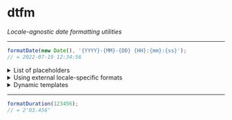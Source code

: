# dtfm

*Locale-agnostic date formatting utilities*

-----

```js
formatDate(new Date(), '{YYYY}-{MM}-{DD} {HH}:{mm}:{ss}');
// = 2022-07-19 12:34:56
```

<details>
<summary>List of placeholders</summary>

| Placeholder | Value |
|-------------|-------|
| `{Y}` | Year |
| `{YY}` | Year, zero-prefixed when shorter than 2 digits |
| `{YYYY}` | Year, zero-prefixed when shorter than 4 digits |
| `{yy}` | Year, last 2 digits zero-prefixed when shorter than 2 digits |
| `{YE}` | Year of a calendar era (specified by AD/BC or CE/BCE) |
| `{E}` | Christian era: AD/BC |
| `{CE}` | Common Era: CE/BCE |
| `{M}` | Month |
| `{MM}` | Month, zero-prefixed when shorter than 2 digits |
| `{MMM}` | Month abbreviation |
| `{D}` | Day |
| `{DD}` | Day, zero-prefixed when shorter than 2 digits |
| `{H}` | Hours |
| `{HH}` | Hours, zero-prefixed when shorter than 2 digits |
| `{h}` | 12h-clock hours |
| `{hh}` | 12h-clock hours, zero-prefixed when shorter than 2 digits |
| `{a}` | Day period: AM/PM |
| `{m}` | Minutes |
| `{mm}` | Minutes, zero-prefixed when shorter than 2 digits |
| `{s}` | Seconds |
| `{ss}` | Seconds, zero-prefixed when shorter than 2 digits |
| `{ms}` | Milliseconds, zero-prefixed when shorter than 3 digits |
| `{tz}` | Time zone |
| `{WD}` | Week day abbreviation |
| `{iso}` | Local time zone ISO date string |
| `{isoDate}` | Date (= `{YYYY}-{MM}-{DD}`) |
| `{isoTime}` | Time (= `{HH}:{mm}:{ss}`) |
| `{isoTimeMs}` | Time with milliseconds |

Unformatted date components also available as placeholder values: `timestamp`, `year`, `month`, `day`, `hours`, `hours12` (12h-clock hours), `minutes`, `seconds`, `milliseconds`, `weekDay`, `timezoneOffset`, `input` (the first argument of the `formatDate()` call).

</details>

<details>
<summary>Using external locale-specific formats</summary>

```js
formatDate(new Date(), customLocale.fullDate);
// = þriðjudagur 19. júlí 2022
```

```js
// custom-locale.js (outside the package)
const customWeekDays = [
    'sunnudagur', 'mánudagur', 'þriðjudagur', 'miðvikudagur',
    'fimmtudagur', 'föstudagur', 'laugardagur',
];
const customMonths = [
    'janúar', 'febrúar', 'mars', 'apríl', 'maí', 'júní',
    'júlí', 'ágúst', 'september', 'október', 'nóvember', 'desember',
];
const customFullDateFormat = {
    template: '{WD} {D}. {MMM} {Y}',
    transform: {
        WD: ({ weekDay }) => customWeekDays[weekDay],
        MMM: ({ month }) => customMonths[month - 1],
    },
};
export const customLocale = {
    fullDate: customFullDateFormat,
};
```
</details>

<details>
<summary>Dynamic templates</summary>

```js
let eraTemplate = ({ E }) => E === 'AD' ? '{E} {YE}' : '{YE} {E}';

formatDate('2022-07-19', eraTemplate);
// = AD 2022

formatDate(-62200000000000, eraTemplate);
// = 3 BC
```
</details>

-----

```js
formatDuration(123456);
// = 2'03.456"
```

